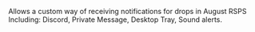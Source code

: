 Allows a custom way of receiving notifications for drops in August RSPS
Including: Discord, Private Message, Desktop Tray, Sound alerts.
